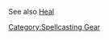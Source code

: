 See also [Heal](Heal_(spell).md "wikilink")

[Category:Spellcasting Gear](Category:Spellcasting_Gear "wikilink")

